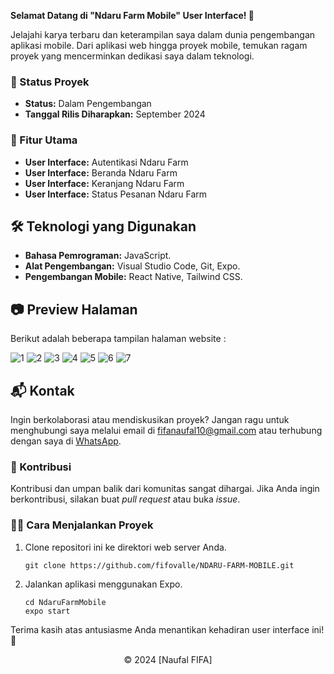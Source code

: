 **Selamat Datang di "Ndaru Farm Mobile" User Interface! 🌱**

Jelajahi karya terbaru dan keterampilan saya dalam dunia pengembangan aplikasi mobile. Dari aplikasi web hingga proyek mobile, temukan ragam proyek yang mencerminkan dedikasi saya dalam teknologi.

### 🚧 Status Proyek

- **Status:** Dalam Pengembangan
- **Tanggal Rilis Diharapkan:** September 2024

### 🚀 Fitur Utama

- **User Interface:** Autentikasi Ndaru Farm
- **User Interface:** Beranda Ndaru Farm
- **User Interface:** Keranjang Ndaru Farm
- **User Interface:** Status Pesanan Ndaru Farm

## 🛠️ Teknologi yang Digunakan

- **Bahasa Pemrograman:** JavaScript.
- **Alat Pengembangan:** Visual Studio Code, Git, Expo.
- **Pengembangan Mobile:** React Native, Tailwind CSS.

## 📷 Preview Halaman

Berikut adalah beberapa tampilan halaman website :

![1](https://github.com/user-attachments/assets/1a73c2a6-4f56-4239-bb23-ededae69d878)
![2](https://github.com/user-attachments/assets/465989ae-7c99-4111-ab54-e077befa5c90)
![3](https://github.com/user-attachments/assets/3dad941b-ddf0-460d-98bf-0a40eea5cf62)
![4](https://github.com/user-attachments/assets/9183825d-03c9-4528-ad3b-d4f8435badd1)
![5](https://github.com/user-attachments/assets/41ae2695-a8cf-4bff-8ef9-3b6ac0e86e15)
![6](https://github.com/user-attachments/assets/1a2e908a-e41a-4bb8-af28-a27948107500)
![7](https://github.com/user-attachments/assets/a40fa83f-fcdc-49dc-8bd3-605126308226)

## 📬 Kontak

Ingin berkolaborasi atau mendiskusikan proyek? Jangan ragu untuk menghubungi saya melalui email di [fifanaufal10@gmail.com](mailto:fifanaufal10@gmail.com) atau terhubung dengan saya di [WhatsApp](https://wa.me/+6282318334287).

### 🙏 Kontribusi

Kontribusi dan umpan balik dari komunitas sangat dihargai. Jika Anda ingin berkontribusi, silakan buat _pull request_ atau buka _issue_.

### 👨‍💻 Cara Menjalankan Proyek

1. Clone repositori ini ke direktori web server Anda.

   ```
   git clone https://github.com/fifovalle/NDARU-FARM-MOBILE.git

   ```

2. Jalankan aplikasi menggunakan Expo.

   ```
   cd NdaruFarmMobile
   expo start
   ```

Terima kasih atas antusiasme Anda menantikan kehadiran user interface ini! 🙌

<div align="center">
  &copy; 2024 [Naufal FIFA]
</div>
